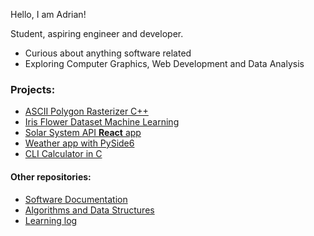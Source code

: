 Hello, I am Adrian!

Student, aspiring engineer and developer.
- Curious about anything software related
- Exploring Computer Graphics, Web Development and Data Analysis

### Projects:

- [ASCII Polygon Rasterizer C++](https://github.com/Adrian-rospx/ascii-shape)
- [Iris Flower Dataset Machine Learning](https://github.com/Adrian-rospx/iris-flower)
- [Solar System API **React** app](https://github.com/Adrian-rospx/solar-system-site)
- [Weather app with PySide6](https://github.com/Adrian-rospx/weather-app)
- [CLI Calculator in C](https://github.com/Adrian-rospx/calc-cli)  

#### Other repositories:

- [Software Documentation](https://github.com/Adrian-rospx/docs)
- [Algorithms and Data Structures](https://github.com/Adrian-rospx/Algorithms-Data-Structures)
- [Learning log](https://github.com/Adrian-rospx/learning-log)
